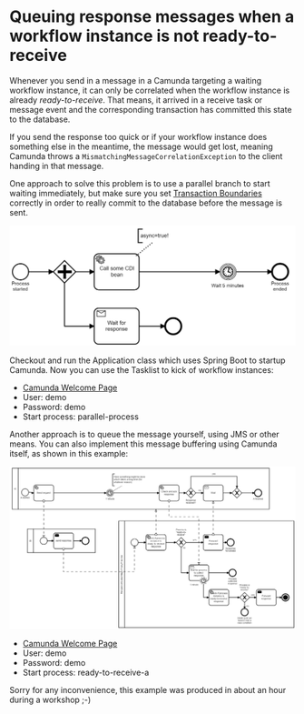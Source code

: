 # Queuing response messages when a workflow instance is not ready-to-receive

Whenever you send in a message in a Camunda targeting a waiting workflow instance, it can only be correlated when the workflow instance is already *ready-to-receive*. That means, it arrived in a receive task or message event and the corresponding transaction has committed this state to the database.

If you send the response too quick or if your workflow instance does something else in the meantime, the message would get lost, meaning Camunda throws a `MismatchingMessageCorrelationException` to the client handing in that message. 

One approach to solve this problem is to use a parallel branch to start waiting immediately, but make sure you set [Transaction Boundaries](https://docs.camunda.org/manual/latest/user-guide/process-engine/transactions-in-processes/) correctly in order to really commit to the database before the message is sent.

![Example overview](parallelProcess.png)

Checkout and run the Application class which uses Spring Boot to startup Camunda. Now you can use the Tasklist to kick of workflow instances:

* [Camunda Welcome Page](http://localhost:8080/)
* User: demo
* Password: demo
* Start process: parallel-process


Another approach is to queue the message yourself, using JMS or other means. You can also implement this message buffering using Camunda itself, as shown in this example:

![Example overview](readyToReceiveBuffer.png)

* [Camunda Welcome Page](http://localhost:8080/)
* User: demo
* Password: demo
* Start process: ready-to-receive-a

Sorry for any inconvenience, this example was produced in about an hour during a workshop ;-)
